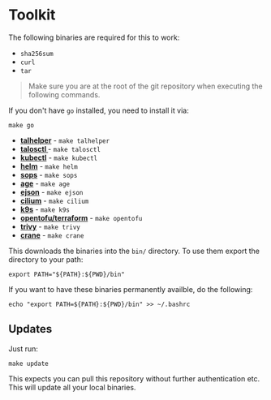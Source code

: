 # Toolkit

The following binaries are required for this to work:

  - `sha256sum`
  - `curl`
  - `tar` 

> Make sure you are at the root of the git repository when executing the following commands.

If you don't have `go` installed, you need to install it via:

```shell
make go
```

  * **[talhelper](https://github.com/budimanjojo/talhelper)** - `make talhelper`
  * **[talosctl ]()** - `make talosctl`
  * **[kubectl]()** - `make kubectl`
  * **[helm]()** - `make helm`
  * **[sops](https://github.com/getsops/sops)** - `make sops`
  * **[age](https://github.com/FiloSottile/age)** - `make age`
  * **[ejson](https://github.com/Shopify/ejson)** - `make ejson`
  * **[cilium](https://github.com/FiloSottile/age)** - `make cilium`
  * **[k9s](https://github.com/derailed/k9s)** - `make k9s`
  * **[opentofu/terraform](https://github.com/opentofu/opentofu)** - `make opentofu`
  * **[trivy](https://trivy.dev/v0.24.4/getting-started/cli/)** - `make trivy`
  * **[crane](https://github.com/google/go-containerregistry/tree/main/cmd/crane)** - `make crane`


This downloads the binaries into the `bin/` directory. To use them export the directory to your path:

```shell
export PATH="${PATH}:${PWD}/bin"
```

If you want to have these binaries permanently availble, do the following:

```shell
echo "export PATH=${PATH}:${PWD}/bin" >> ~/.bashrc
```

## Updates

Just run:

```shell
make update
```

This expects you can pull this repository without further authentication etc. This will update all your local binaries.

